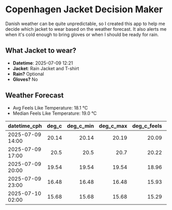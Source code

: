 
# Copenhagen Jacket Decision Maker

Danish weather can be quite unpredictable, so I created this app to help me decide which jacket to wear based on the weather forecast. 
It also alerts me when it's cold enough to bring gloves or when I should be ready for rain.

## What Jacket to wear?

- **Datetime**: 2025-07-09 12:21
- **Jacket**: Rain Jacket and T-shirt
- **Rain?** Optional
- **Gloves?** No

## Weather Forecast
- Avg Feels Like Temperature: 18.1 °C
- Median Feels Like Temperature: 19.0 °C

| datetime_cph     |   deg_c |   deg_c_min |   deg_c_max |   deg_c_feels | weather   | wind   | rain   |
|:-----------------|--------:|------------:|------------:|--------------:|:----------|:-------|:-------|
| 2025-07-09 14:00 |   20.14 |       20.14 |       20.19 |         20.09 | Rain      | Low    | Low    |
| 2025-07-09 17:00 |   20.5  |       20.5  |       20.7  |         20.22 | Rain      | Low    | Low    |
| 2025-07-09 20:00 |   19.54 |       19.54 |       19.54 |         18.96 | Clouds    | Low    | None   |
| 2025-07-09 23:00 |   16.48 |       16.48 |       16.48 |         15.93 | Clouds    | Low    | None   |
| 2025-07-10 02:00 |   15.68 |       15.68 |       15.68 |         15.29 | Clouds    | Low    | None   |
        